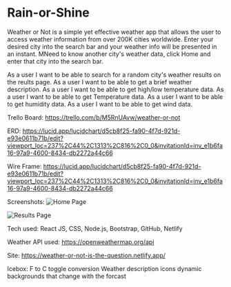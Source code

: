 # Rain-or-Shine

Weather or Not is a simple yet effective weather app that allows the user to access weather information from over 200K cities worldwide.
Enter your desired city into the search bar and your weather info will be presented in an instant. MNeed to know another city's weather data, click Home and enter that city into the search bar.

As a user I want to be able to search for a random city's weather results on the reults page.
As a user I want to be able to get a brief weather description.
As a user I want to be able to get high/low temperature data.
As a user I want to be able to get Temperature data.
As a user I want to be able to get humidity data.
As a user I want to be able to get wind data.

Trello Board: https://trello.com/b/M5RnUAvw/weather-or-not

ERD: https://lucid.app/lucidchart/d5cb8f25-fa90-4f7d-921d-e93e0611b71b/edit?viewport_loc=237%2C44%2C1313%2C816%2C0_0&invitationId=inv_e1b6fa16-97a9-4600-8434-db2272a44c66

Wire Frame: https://lucid.app/lucidchart/d5cb8f25-fa90-4f7d-921d-e93e0611b71b/edit?viewport_loc=237%2C44%2C1313%2C816%2C0_0&invitationId=inv_e1b6fa16-97a9-4600-8434-db2272a44c66


Screenshots:
![Home Page](https://github.com/sakimastringer/Rain-or-Shine/assets/120221564/a7fa1a47-c647-44f1-a17a-3f84ed8083b8)

![Results Page](https://github.com/sakimastringer/Rain-or-Shine/assets/120221564/cd614296-727d-4e26-a799-a11fb46072f4)

Tech used: React JS, CSS, Node.js, Bootstrap, GitHub, Netlify

Weather API used: https://openweathermap.org/api

Site: https://weather-or-not-is-the-question.netlify.app/

Icebox:
F to C toggle conversion
Weather description icons
dynamic backgrounds that change with the forcast
